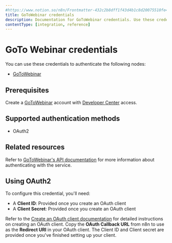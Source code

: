 ```yaml
---
#https://www.notion.so/n8n/Frontmatter-432c2b8dff1f43d4b1c8d20075510fe4
title: GoToWebinar credentials
description: Documentation for GoToWebinar credentials. Use these credentials to authenticate GoToWebinar in n8n, a workflow automation platform.
contentType: [integration, reference]
---
```


# GoTo Webinar credentials

You can use these credentials to authenticate the following nodes:

- [GoToWebinar](/integrations/builtin/app-nodes/n8n-nodes-base.gotowebinar.md)

## Prerequisites

Create a [GoToWebinar](https://www.goto.com/webinar) account with [Developer Center](https://developer.goto.com/) access.

## Supported authentication methods

- OAuth2

## Related resources

Refer to [GoToWebinar's API documentation](https://developer.goto.com/GoToWebinarV2) for more information about authenticating with the service.

## Using OAuth2

To configure this credential, you'll need:

- A **Client ID**: Provided once you create an OAuth client
- A **Client Secret**: Provided once you create an OAuth client

Refer to the [Create an OAuth client documentation](https://developer.goto.com/guides/Get%20Started/02_HOW_createClient/) for detailed instructions on creating an OAuth client. Copy the **OAuth Callback URL** from n8n to use as the **Redirect URI** in your OAuth client. The Client ID and Client secret are provided once you've finished setting up your client.


